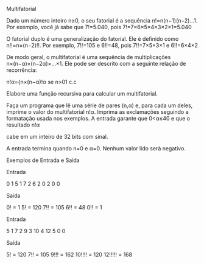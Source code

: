 Multifatorial

Dado um número inteiro n≥0, o seu fatorial é a sequência n!=n(n−1)(n−2)...1. Por exemplo, você já sabe que 7!=5.040, pois 7!=7×6×5×4×3×2×1=5.040

O fatorial duplo é uma generalização do fatorial. Ele é definido como n!!=n×(n−2)!!. Por exemplo, 7!!=105 e 6!!=48, pois 7!!=7×5×3×1 e 6!!=6×4×2

De modo geral, o multifatorial é uma sequência de multiplicações n×(n−α)×(n−2α)×…×1. Ele pode ser descrito com a seguinte relação de recorrência:

n!α={n×(n−α)!α se n>01 c.c 

Elabore uma função recursiva para calcular um multifatorial.

Faça um programa que lê uma série de pares (n,α)
e, para cada um deles, imprime o valor do multifatorial n!α. Imprima as exclamações seguindo a formatação usada nos exemplos. A entrada garante que 0<α≤40 e que o resultado n!α

cabe em um inteiro de 32 bits com sinal.

A entrada termina quando n=0 e α=0. Nenhum valor lido será negativo.

Exemplos de Entrada e Saída

Entrada 	

0 1
5 1
7 2
6 2
0 2
0 0

Saída 	

0! = 1
5! = 120
7!! = 105
6!! = 48
0!! = 1

Entrada 	

5 1
7 2
9 3
10 4
12 5
0 0

Saída 	

5! = 120
7!! = 105
9!!! = 162
10!!!! = 120
12!!!!! = 168
